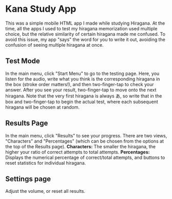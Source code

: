 Kana Study App
==============

This was a simple mobile HTML app I made while studying Hiragana. At the time, all the apps I used to test my hiragana memorization used multiple choice, but the relative similarity of certain hiragana made me confused. To avoid this issue, my app "says" the word for you to write it out, avoiding the confusion of seeing multiple hiragana at once.

Test Mode
---------
In the main menu, click "Start Menu" to go to the testing page. Here, you listen for the audio, write what you think is the corresponding hiragana in the box (stroke order matters!), and then two-finger-tap to check your answer. After you see your result, two-finger-tap to move onto the next hiragana. Note that the very first hiragana is always あ, so write that in the box and two-finger-tap to begin the actual test, where each subsequent hiragana will be chosen at random.

Results Page
--------------
In the main menu, click "Results" to see your progress. There are two views, "Characters" and "Percentages" (which can be chosen from the options at the top of the Results page).
**Characters:** The smaller the hiragana, the higher your ratio of correct attempts to total attempts.
**Percentages:** Displays the numerical percentage of correct/total attempts, and buttons to reset statistics for individual hiragana.

Settings page
-------------
Adjust the volume, or reset all results.